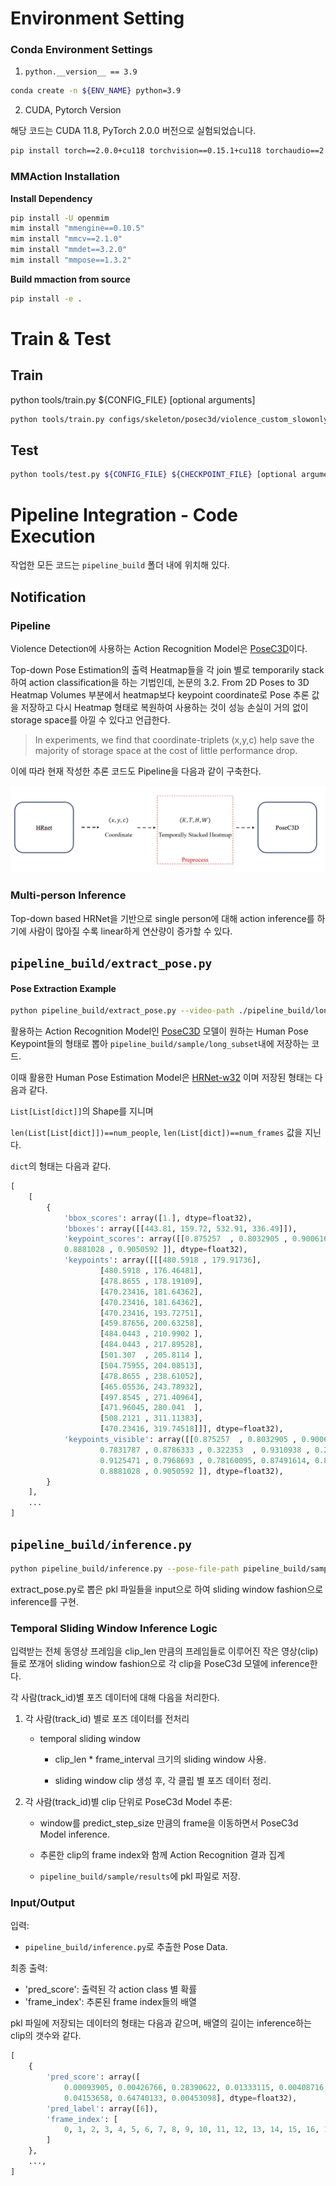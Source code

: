 # Environment Setting

### Conda Environment Settings
1. `python.__version__ == 3.9`
```bash
conda create -n ${ENV_NAME} python=3.9
```
2. CUDA, Pytorch Version

해당 코드는 CUDA 11.8, PyTorch 2.0.0 버전으로 실험되었습니다.
```bash
pip install torch==2.0.0+cu118 torchvision==0.15.1+cu118 torchaudio==2.0.1+cu118 --index-url https://download.pytorch.org/whl/cu118
```

### MMAction Installation

**Install Dependency**
```bash
pip install -U openmim
mim install "mmengine==0.10.5"
mim install "mmcv==2.1.0"
mim install "mmdet==3.2.0"
mim install "mmpose==1.3.2"
```

**Build mmaction from source**
```bash
pip install -e .
```

# Train & Test
## Train

python tools/train.py ${CONFIG_FILE} [optional arguments]

```bash
python tools/train.py configs/skeleton/posec3d/violence_custom_slowonly_r50_8xb16-u48-240e_ntu60-xsub-keypoint.py
```

## Test

```bash
python tools/test.py ${CONFIG_FILE} ${CHECKPOINT_FILE} [optional arguments]
```


# Pipeline Integration - Code Execution
작업한 모든 코드는 `pipeline_build` 폴더 내에 위치해 있다.

## Notification
### Pipeline
Violence Detection에 사용하는 Action Recognition Model은 [PoseC3D](https://arxiv.org/abs/2104.13586)이다. 

Top-down Pose Estimation의 출력 Heatmap들을 각 join 별로 temporarily stack하여 action classification을 하는 기법인데, 논문의 3.2. From 2D Poses to 3D Heatmap Volumes 부분에서 heatmap보다 keypoint coordinate로 Pose 추론 값을 저장하고 다시 Heatmap 형태로 복원하여 사용하는 것이 성능 손실이 거의 없이 storage space를 아낄 수 있다고 언급한다.

> In experiments, we find that coordinate-triplets (x,y,c) help save the majority of storage space at the cost of little performance drop.

이에 따라 현재 작성한 추론 코드도 Pipeline을 다음과 같이 구축한다.

![Pipeline](imgs/image.png)

### Multi-person Inference
Top-down based HRNet을 기반으로 single person에 대해 action inference를 하기에 사람이 많아질 수록 linear하게 연산량이 증가할 수 있다.


## `pipeline_build/extract_pose.py`
#### Pose Extraction Example  
```bash
python pipeline_build/extract_pose.py --video-path ./pipeline_build/long_subset/1_074_1_01.mp4
```
활용하는 Action Recognition Model인 [PoseC3D](https://arxiv.org/abs/2104.13586) 모델이 원하는 Human Pose Keypoint들의 형태로 뽑아 `pipeline_build/sample/long_subset`내에 저장하는 코드.

이때 활용한 Human Pose Estimation Model은 [HRNet-w32](https://arxiv.org/abs/1908.07919) 이며 저장된 형태는 다음과 같다.

`List[List[dict]]`의 Shape를 지니며

`len(List[List[dict]])==num_people`,
`len(List[dict])==num_frames` 값을 지닌다.

`dict`의 형태는 다음과 같다.
```python
[
    [
        {
            'bbox_scores': array([1.], dtype=float32),
            'bboxes': array([[443.81, 159.72, 532.91, 336.49]]),
            'keypoint_scores': array([[0.875257  , 0.8032905 , 0.90061617, 0.6363667 , 0.8965926, 0.7831787 , 0.8786333 , 0.322353  , 0.9310938 , 0.22244653, 0.9125471 , 0.7968693 , 0.78160095, 0.87491614, 0.885747  ,
            0.8881028 , 0.9050592 ]], dtype=float32),
            'keypoints': array([[[480.5918 , 179.91736],
                    [480.5918 , 176.46481],
                    [478.8655 , 178.19109],
                    [470.23416, 181.64362],
                    [470.23416, 181.64362],
                    [470.23416, 193.72751],
                    [459.87656, 200.63258],
                    [484.0443 , 210.9902 ],
                    [484.0443 , 217.89528],
                    [501.307  , 205.8114 ],
                    [504.75955, 204.08513],
                    [478.8655 , 238.61052],
                    [465.05536, 243.78932],
                    [497.8545 , 271.40964],
                    [471.96045, 280.041  ],
                    [508.2121 , 311.11383],
                    [470.23416, 319.74518]]], dtype=float32),
            'keypoints_visible': array([[0.875257  , 0.8032905 , 0.90061617, 0.6363667 , 0.8965926 ,
                    0.7831787 , 0.8786333 , 0.322353  , 0.9310938 , 0.22244653,
                    0.9125471 , 0.7968693 , 0.78160095, 0.87491614, 0.885747  ,
                    0.8881028 , 0.9050592 ]], dtype=float32),
        }
    ],
    ...
]
```


## `pipeline_build/inference.py`
```bash
python pipeline_build/inference.py --pose-file-path pipeline_build/sample/long_subset/1_071_1_04.pkl --clip-len 48 --predict-step-size 12 --device cuda:0
```
extract_pose.py로 뽑은 pkl 파일들을 input으로 하여 sliding window fashion으로 inference를 구현.


### Temporal Sliding Window Inference Logic
입력받는 전체 동영상 프레임을 clip_len 만큼의 프레임들로 이루어진 작은 영상(clip)들로 쪼개어 sliding window fashion으로 각 clip을 PoseC3d 모델에 inference한다.


각 사람(track_id)별 포즈 데이터에 대해 다음을 처리한다.

1. 각 사람(track_id) 별로 포즈 데이터를 전처리

    - temporal sliding window

        - clip_len * frame_interval 크기의 sliding window 사용.

        - sliding window clip 생성 후, 각 클립 별 포즈 데이터 정리.


2. 각 사람(track_id)별 clip 단위로 PoseC3d Model 추론:

    - window를 predict_step_size 만큼의 frame을 이동하면서 PoseC3d Model inference.

    - 추론한 clip의 frame index와 함께 Action Recognition 결과 집계

    - `pipeline_build/sample/results`에 pkl 파일로 저장.

### Input/Output
입력:
- `pipeline_build/inference.py`로 추출한 Pose Data.

최종 출력:
- 'pred_score': 출력된 각 action class 별 확률
- 'frame_index': 추론된 frame index들의 배열

pkl 파일에 저장되는 데이터의 형태는 다음과 같으며, 배열의 길이는 inference하는 clip의 갯수와 같다.
```python
[
    {
        'pred_score': array([
            0.00093905, 0.00426766, 0.28390622, 0.01333115, 0.00408716,
            0.04153658, 0.64740133, 0.00453098], dtype=float32), 
        'pred_label': array([6]), 
        'frame_index': [
            0, 1, 2, 3, 4, 5, 6, 7, 8, 9, 10, 11, 12, 13, 14, 15, 16, 17, 18, 19, 20, 21, 22, 23, 24, 25, 26, 27, 28, 29, 30, 31, 32, 33, 34, 35, 36, 37, 38, 39, 40, 41, 42, 43, 44, 45, 46, 47
        ]
    },
    ...,
]
```

